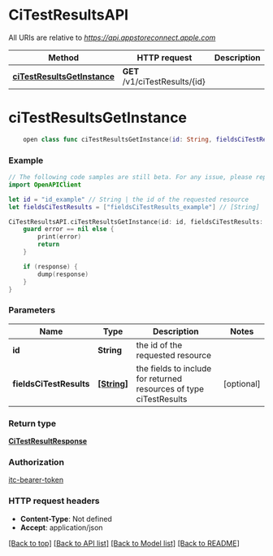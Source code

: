 # CiTestResultsAPI

All URIs are relative to *https://api.appstoreconnect.apple.com*

Method | HTTP request | Description
------------- | ------------- | -------------
[**ciTestResultsGetInstance**](CiTestResultsAPI.md#citestresultsgetinstance) | **GET** /v1/ciTestResults/{id} | 


# **ciTestResultsGetInstance**
```swift
    open class func ciTestResultsGetInstance(id: String, fieldsCiTestResults: [FieldsCiTestResults_ciTestResultsGetInstance]? = nil, completion: @escaping (_ data: CiTestResultResponse?, _ error: Error?) -> Void)
```



### Example
```swift
// The following code samples are still beta. For any issue, please report via http://github.com/OpenAPITools/openapi-generator/issues/new
import OpenAPIClient

let id = "id_example" // String | the id of the requested resource
let fieldsCiTestResults = ["fieldsCiTestResults_example"] // [String] | the fields to include for returned resources of type ciTestResults (optional)

CiTestResultsAPI.ciTestResultsGetInstance(id: id, fieldsCiTestResults: fieldsCiTestResults) { (response, error) in
    guard error == nil else {
        print(error)
        return
    }

    if (response) {
        dump(response)
    }
}
```

### Parameters

Name | Type | Description  | Notes
------------- | ------------- | ------------- | -------------
 **id** | **String** | the id of the requested resource | 
 **fieldsCiTestResults** | [**[String]**](String.md) | the fields to include for returned resources of type ciTestResults | [optional] 

### Return type

[**CiTestResultResponse**](CiTestResultResponse.md)

### Authorization

[itc-bearer-token](../README.md#itc-bearer-token)

### HTTP request headers

 - **Content-Type**: Not defined
 - **Accept**: application/json

[[Back to top]](#) [[Back to API list]](../README.md#documentation-for-api-endpoints) [[Back to Model list]](../README.md#documentation-for-models) [[Back to README]](../README.md)

